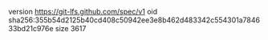 version https://git-lfs.github.com/spec/v1
oid sha256:355b54d2125b40cd408c50942ee3e8b462d483342c554301a784633bd21c976e
size 3617
